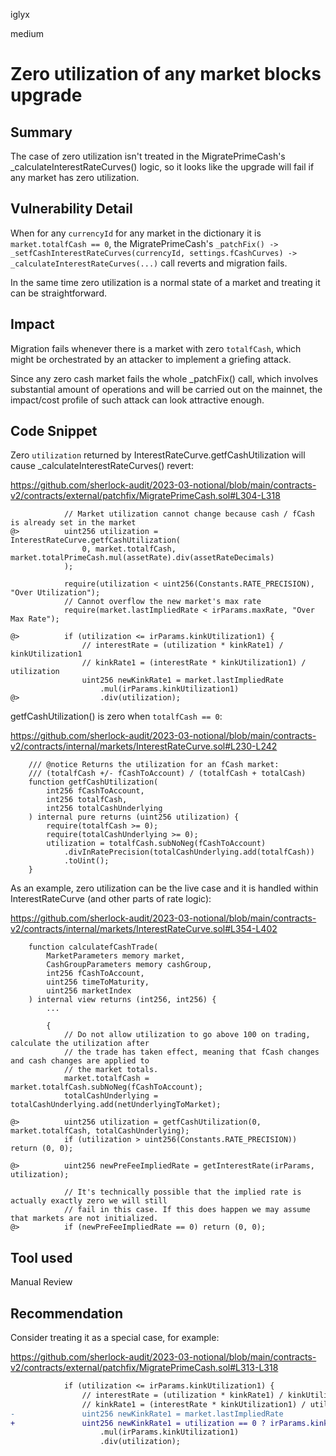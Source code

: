 iglyx

medium

# Zero utilization of any market blocks upgrade

## Summary

The case of zero utilization isn't treated in the MigratePrimeCash's _calculateInterestRateCurves() logic, so it looks like the upgrade will fail if any market has zero utilization.

## Vulnerability Detail

When for any `currencyId` for any market in the dictionary it is `market.totalfCash == 0`, the MigratePrimeCash's `_patchFix() -> _setfCashInterestRateCurves(currencyId, settings.fCashCurves) -> _calculateInterestRateCurves(...)` call reverts and migration fails.

In the same time zero utilization is a normal state of a market and treating it can be straightforward.

## Impact

Migration fails whenever there is a market with zero `totalfCash`, which might be orchestrated by an attacker to implement a griefing attack.

Since any zero cash market fails the whole _patchFix() call, which involves substantial amount of operations and will be carried out on the mainnet, the impact/cost profile of such attack can look attractive enough.

## Code Snippet

Zero `utilization` returned by InterestRateCurve.getfCashUtilization will cause _calculateInterestRateCurves() revert:

https://github.com/sherlock-audit/2023-03-notional/blob/main/contracts-v2/contracts/external/patchfix/MigratePrimeCash.sol#L304-L318

```solidity
            // Market utilization cannot change because cash / fCash is already set in the market
@>          uint256 utilization = InterestRateCurve.getfCashUtilization(
                0, market.totalfCash, market.totalPrimeCash.mul(assetRate).div(assetRateDecimals)
            );

            require(utilization < uint256(Constants.RATE_PRECISION), "Over Utilization");
            // Cannot overflow the new market's max rate
            require(market.lastImpliedRate < irParams.maxRate, "Over Max Rate");

@>          if (utilization <= irParams.kinkUtilization1) {
                // interestRate = (utilization * kinkRate1) / kinkUtilization1
                // kinkRate1 = (interestRate * kinkUtilization1) / utilization
                uint256 newKinkRate1 = market.lastImpliedRate
                    .mul(irParams.kinkUtilization1)
@>                  .div(utilization);
```

getfCashUtilization() is zero when `totalfCash == 0`:

https://github.com/sherlock-audit/2023-03-notional/blob/main/contracts-v2/contracts/internal/markets/InterestRateCurve.sol#L230-L242

```solidity
    /// @notice Returns the utilization for an fCash market:
    /// (totalfCash +/- fCashToAccount) / (totalfCash + totalCash)
    function getfCashUtilization(
        int256 fCashToAccount,
        int256 totalfCash,
        int256 totalCashUnderlying
    ) internal pure returns (uint256 utilization) {
        require(totalfCash >= 0);
        require(totalCashUnderlying >= 0);
        utilization = totalfCash.subNoNeg(fCashToAccount)
            .divInRatePrecision(totalCashUnderlying.add(totalfCash))
            .toUint();
    }
```

As an example, zero utilization can be the live case and it is handled within InterestRateCurve (and other parts of rate logic):

https://github.com/sherlock-audit/2023-03-notional/blob/main/contracts-v2/contracts/internal/markets/InterestRateCurve.sol#L354-L402

```solidity
    function calculatefCashTrade(
        MarketParameters memory market,
        CashGroupParameters memory cashGroup,
        int256 fCashToAccount,
        uint256 timeToMaturity,
        uint256 marketIndex
    ) internal view returns (int256, int256) {
        ...

        {
            // Do not allow utilization to go above 100 on trading, calculate the utilization after
            // the trade has taken effect, meaning that fCash changes and cash changes are applied to
            // the market totals.
            market.totalfCash = market.totalfCash.subNoNeg(fCashToAccount);
            totalCashUnderlying = totalCashUnderlying.add(netUnderlyingToMarket);

@>          uint256 utilization = getfCashUtilization(0, market.totalfCash, totalCashUnderlying);
            if (utilization > uint256(Constants.RATE_PRECISION)) return (0, 0);

@>          uint256 newPreFeeImpliedRate = getInterestRate(irParams, utilization);

            // It's technically possible that the implied rate is actually exactly zero we will still
            // fail in this case. If this does happen we may assume that markets are not initialized.
@>          if (newPreFeeImpliedRate == 0) return (0, 0);
```

## Tool used

Manual Review

## Recommendation

Consider treating it as a special case, for example:

https://github.com/sherlock-audit/2023-03-notional/blob/main/contracts-v2/contracts/external/patchfix/MigratePrimeCash.sol#L313-L318

```diff
            if (utilization <= irParams.kinkUtilization1) {
                // interestRate = (utilization * kinkRate1) / kinkUtilization1
                // kinkRate1 = (interestRate * kinkUtilization1) / utilization
-               uint256 newKinkRate1 = market.lastImpliedRate
+               uint256 newKinkRate1 = utilization == 0 ? irParams.kinkRate1 : market.lastImpliedRate
                    .mul(irParams.kinkUtilization1)
                    .div(utilization);
```